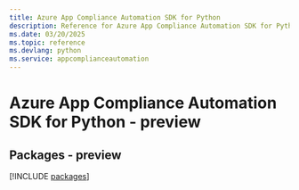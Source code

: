 ```yaml
---
title: Azure App Compliance Automation SDK for Python
description: Reference for Azure App Compliance Automation SDK for Python
ms.date: 03/20/2025
ms.topic: reference
ms.devlang: python
ms.service: appcomplianceautomation
---
```

# Azure App Compliance Automation SDK for Python - preview
## Packages - preview
[!INCLUDE [packages](app-compliance-automation-index.md)]